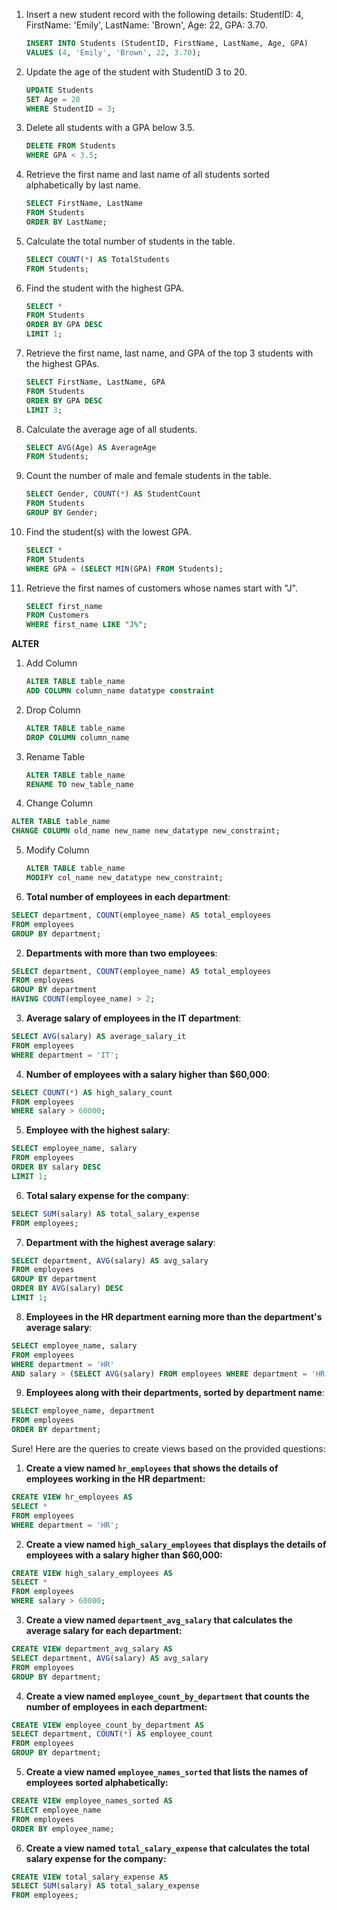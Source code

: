 
1. Insert a new student record with the following details: StudentID: 4, FirstName: 'Emily', LastName: 'Brown', Age: 22, GPA: 3.70.
   ```sql
   INSERT INTO Students (StudentID, FirstName, LastName, Age, GPA)
   VALUES (4, 'Emily', 'Brown', 22, 3.70);
   ```

2. Update the age of the student with StudentID 3 to 20.
   ```sql
   UPDATE Students
   SET Age = 20
   WHERE StudentID = 3;
   ```

3. Delete all students with a GPA below 3.5.
   ```sql
   DELETE FROM Students
   WHERE GPA < 3.5;
   ```

4. Retrieve the first name and last name of all students sorted alphabetically by last name.
   ```sql
   SELECT FirstName, LastName
   FROM Students
   ORDER BY LastName;
   ```

5. Calculate the total number of students in the table.
   ```sql
   SELECT COUNT(*) AS TotalStudents
   FROM Students;
   ```

6. Find the student with the highest GPA.
   ```sql
   SELECT *
   FROM Students
   ORDER BY GPA DESC
   LIMIT 1;
   ```

7. Retrieve the first name, last name, and GPA of the top 3 students with the highest GPAs.
   ```sql
   SELECT FirstName, LastName, GPA
   FROM Students
   ORDER BY GPA DESC
   LIMIT 3;
   ```

8. Calculate the average age of all students.
   ```sql
   SELECT AVG(Age) AS AverageAge
   FROM Students;
   ```

9. Count the number of male and female students in the table.
   ```sql
   SELECT Gender, COUNT(*) AS StudentCount
   FROM Students
   GROUP BY Gender;
   ```

10. Find the student(s) with the lowest GPA.
    ```sql
    SELECT *
    FROM Students
    WHERE GPA = (SELECT MIN(GPA) FROM Students);
    ```

11. Retrieve the first names of customers whose names start with "J".
    ```sql
    SELECT first_name
    FROM Customers 
    WHERE first_name LIKE "J%";
    ```
**ALTER**
1. Add Column
   ```sql
   ALTER TABLE table_name
   ADD COLUMN column_name datatype constraint
   ```

2. Drop Column
   ```sql
   ALTER TABLE table_name
   DROP COLUMN column_name
   ```

3. Rename Table
   ```sql
   ALTER TABLE table_name
   RENAME TO new_table_name
   ```

4. Change Column
  ```sql
  ALTER TABLE table_name
  CHANGE COLUMN old_name new_name new_datatype new_constraint;
  ```

5. Modify Column
   ```sql
   ALTER TABLE table_name
   MODIFY col_name new_datatype new_constraint;
   ```

 

1. **Total number of employees in each department**:
```sql
SELECT department, COUNT(employee_name) AS total_employees
FROM employees
GROUP BY department;
```

2. **Departments with more than two employees**:
```sql
SELECT department, COUNT(employee_name) AS total_employees
FROM employees
GROUP BY department
HAVING COUNT(employee_name) > 2;
```

3. **Average salary of employees in the IT department**:
```sql
SELECT AVG(salary) AS average_salary_it
FROM employees
WHERE department = 'IT';
```

4. **Number of employees with a salary higher than $60,000**:
```sql
SELECT COUNT(*) AS high_salary_count
FROM employees
WHERE salary > 60000;
```

5. **Employee with the highest salary**:
```sql
SELECT employee_name, salary
FROM employees
ORDER BY salary DESC
LIMIT 1;
```

6. **Total salary expense for the company**:
```sql
SELECT SUM(salary) AS total_salary_expense
FROM employees;
```

7. **Department with the highest average salary**:
```sql
SELECT department, AVG(salary) AS avg_salary
FROM employees
GROUP BY department
ORDER BY AVG(salary) DESC
LIMIT 1;
```

8. **Employees in the HR department earning more than the department's average salary**:
```sql
SELECT employee_name, salary
FROM employees
WHERE department = 'HR'
AND salary > (SELECT AVG(salary) FROM employees WHERE department = 'HR');
```

9. **Employees along with their departments, sorted by department name**:
```sql
SELECT employee_name, department
FROM employees
ORDER BY department;
```

Sure! Here are the queries to create views based on the provided questions:

1. **Create a view named `hr_employees` that shows the details of employees working in the HR department:**
```sql
CREATE VIEW hr_employees AS
SELECT *
FROM employees
WHERE department = 'HR';
```

2. **Create a view named `high_salary_employees` that displays the details of employees with a salary higher than $60,000:**
```sql
CREATE VIEW high_salary_employees AS
SELECT *
FROM employees
WHERE salary > 60000;
```

3. **Create a view named `department_avg_salary` that calculates the average salary for each department:**
```sql
CREATE VIEW department_avg_salary AS
SELECT department, AVG(salary) AS avg_salary
FROM employees
GROUP BY department;
```

4. **Create a view named `employee_count_by_department` that counts the number of employees in each department:**
```sql
CREATE VIEW employee_count_by_department AS
SELECT department, COUNT(*) AS employee_count
FROM employees
GROUP BY department;
```

5. **Create a view named `employee_names_sorted` that lists the names of employees sorted alphabetically:**
```sql
CREATE VIEW employee_names_sorted AS
SELECT employee_name
FROM employees
ORDER BY employee_name;
```

6. **Create a view named `total_salary_expense` that calculates the total salary expense for the company:**
```sql
CREATE VIEW total_salary_expense AS
SELECT SUM(salary) AS total_salary_expense
FROM employees;
```

